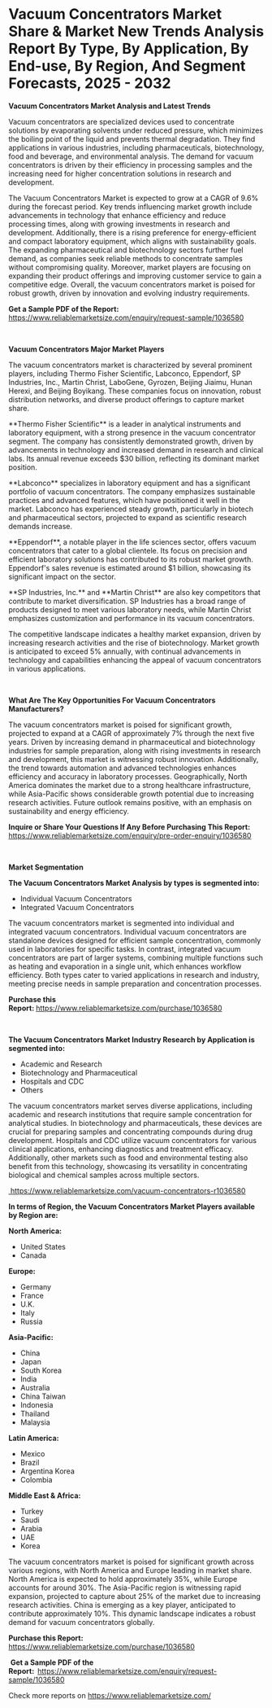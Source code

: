 <p><h1>Vacuum Concentrators Market Share & Market New Trends Analysis Report By Type, By Application, By End-use, By Region, And Segment Forecasts, 2025 - 2032</h1></p><p><strong>Vacuum Concentrators Market Analysis and Latest Trends</strong></p>
<p><p>Vacuum concentrators are specialized devices used to concentrate solutions by evaporating solvents under reduced pressure, which minimizes the boiling point of the liquid and prevents thermal degradation. They find applications in various industries, including pharmaceuticals, biotechnology, food and beverage, and environmental analysis. The demand for vacuum concentrators is driven by their efficiency in processing samples and the increasing need for higher concentration solutions in research and development.</p><p>The Vacuum Concentrators Market is expected to grow at a CAGR of 9.6% during the forecast period. Key trends influencing market growth include advancements in technology that enhance efficiency and reduce processing times, along with growing investments in research and development. Additionally, there is a rising preference for energy-efficient and compact laboratory equipment, which aligns with sustainability goals. The expanding pharmaceutical and biotechnology sectors further fuel demand, as companies seek reliable methods to concentrate samples without compromising quality. Moreover, market players are focusing on expanding their product offerings and improving customer service to gain a competitive edge. Overall, the vacuum concentrators market is poised for robust growth, driven by innovation and evolving industry requirements.</p></p>
<p><strong>Get a Sample PDF of the Report:&nbsp;</strong> <a href="https://www.reliablemarketsize.com/enquiry/request-sample/1036580?utm_campaign=2520&utm_medium=2&utm_source=Github&utm_content=ia&utm_term=10042025&utm_id=vacuum-concentrators">https://www.reliablemarketsize.com/enquiry/request-sample/1036580</a></p>
<p>&nbsp;</p>
<p><strong>Vacuum Concentrators Major Market Players</strong></p>
<p><p>The vacuum concentrators market is characterized by several prominent players, including Thermo Fisher Scientific, Labconco, Eppendorf, SP Industries, Inc., Martin Christ, LaboGene, Gyrozen, Beijing Jiaimu, Hunan Herexi, and Beijing Boyikang. These companies focus on innovation, robust distribution networks, and diverse product offerings to capture market share.</p><p>**Thermo Fisher Scientific** is a leader in analytical instruments and laboratory equipment, with a strong presence in the vacuum concentrator segment. The company has consistently demonstrated growth, driven by advancements in technology and increased demand in research and clinical labs. Its annual revenue exceeds $30 billion, reflecting its dominant market position.</p><p>**Labconco** specializes in laboratory equipment and has a significant portfolio of vacuum concentrators. The company emphasizes sustainable practices and advanced features, which have positioned it well in the market. Labconco has experienced steady growth, particularly in biotech and pharmaceutical sectors, projected to expand as scientific research demands increase.</p><p>**Eppendorf**, a notable player in the life sciences sector, offers vacuum concentrators that cater to a global clientele. Its focus on precision and efficient laboratory solutions has contributed to its robust market growth. Eppendorf's sales revenue is estimated around $1 billion, showcasing its significant impact on the sector.</p><p>**SP Industries, Inc.** and **Martin Christ** are also key competitors that contribute to market diversification. SP Industries has a broad range of products designed to meet various laboratory needs, while Martin Christ emphasizes customization and performance in its vacuum concentrators.</p><p>The competitive landscape indicates a healthy market expansion, driven by increasing research activities and the rise of biotechnology. Market growth is anticipated to exceed 5% annually, with continual advancements in technology and capabilities enhancing the appeal of vacuum concentrators in various applications.</p></p>
<p>&nbsp;</p>
<p><strong>What Are The Key Opportunities For Vacuum Concentrators Manufacturers?</strong></p>
<p><p>The vacuum concentrators market is poised for significant growth, projected to expand at a CAGR of approximately 7% through the next five years. Driven by increasing demand in pharmaceutical and biotechnology industries for sample preparation, along with rising investments in research and development, this market is witnessing robust innovation. Additionally, the trend towards automation and advanced technologies enhances efficiency and accuracy in laboratory processes. Geographically, North America dominates the market due to a strong healthcare infrastructure, while Asia-Pacific shows considerable growth potential due to increasing research activities. Future outlook remains positive, with an emphasis on sustainability and energy efficiency.</p></p>
<p><strong>Inquire or Share Your Questions If Any Before Purchasing This Report:</strong> <a href="https://www.reliablemarketsize.com/enquiry/pre-order-enquiry/1036580?utm_campaign=2520&utm_medium=2&utm_source=Github&utm_content=ia&utm_term=10042025&utm_id=vacuum-concentrators">https://www.reliablemarketsize.com/enquiry/pre-order-enquiry/1036580</a></p>
<p>&nbsp;</p>
<p><strong>Market Segmentation</strong></p>
<p><strong>The Vacuum Concentrators Market Analysis by types is segmented into:</strong></p>
<p><ul><li>Individual Vacuum Concentrators</li><li>Integrated Vacuum Concentrators</li></ul></p>
<p><p>The vacuum concentrators market is segmented into individual and integrated vacuum concentrators. Individual vacuum concentrators are standalone devices designed for efficient sample concentration, commonly used in laboratories for specific tasks. In contrast, integrated vacuum concentrators are part of larger systems, combining multiple functions such as heating and evaporation in a single unit, which enhances workflow efficiency. Both types cater to varied applications in research and industry, meeting precise needs in sample preparation and concentration processes.</p></p>
<p><strong>Purchase this Report:&nbsp;</strong><a href="https://www.reliablemarketsize.com/purchase/1036580?utm_campaign=2520&utm_medium=2&utm_source=Github&utm_content=ia&utm_term=10042025&utm_id=vacuum-concentrators">https://www.reliablemarketsize.com/purchase/1036580</a></p>
<p>&nbsp;</p>
<p><strong>The Vacuum Concentrators Market Industry Research by Application is segmented into:</strong></p>
<p><ul><li>Academic and Research</li><li>Biotechnology and Pharmaceutical</li><li>Hospitals and CDC</li><li>Others</li></ul></p>
<p><p>The vacuum concentrators market serves diverse applications, including academic and research institutions that require sample concentration for analytical studies. In biotechnology and pharmaceuticals, these devices are crucial for preparing samples and concentrating compounds during drug development. Hospitals and CDC utilize vacuum concentrators for various clinical applications, enhancing diagnostics and treatment efficacy. Additionally, other markets such as food and environmental testing also benefit from this technology, showcasing its versatility in concentrating biological and chemical samples across multiple sectors.</p></p>
<p><a href="https://www.reliablemarketsize.com/vacuum-concentrators-r1036580?utm_campaign=2520&utm_medium=2&utm_source=Github&utm_content=ia&utm_term=10042025&utm_id=vacuum-concentrators">&nbsp;https://www.reliablemarketsize.com/vacuum-concentrators-r1036580</a></p>
<p><strong>In terms of Region, the Vacuum Concentrators Market Players available by Region are:</strong></p>
<p>
    <p> <strong> North America: </strong>
        <ul>
            <li>United States</li>
            <li>Canada</li>
        </ul>
        </p> 
    <p> <strong> Europe: </strong>
        <ul>
            <li>Germany</li>
            <li>France</li>
            <li>U.K.</li>
            <li>Italy</li>
            <li>Russia</li>
        </ul>
        </p> 
    <p> <strong> Asia-Pacific: </strong>
        <ul>
            <li>China</li>
            <li>Japan</li>
            <li>South Korea</li>
            <li>India</li>
            <li>Australia</li>
            <li>China Taiwan</li>
            <li>Indonesia</li>
            <li>Thailand</li>
            <li>Malaysia</li>
        </ul>
        </p> 
    <p> <strong> Latin America: </strong>
        <ul>
            <li>Mexico</li>
            <li>Brazil</li>
            <li>Argentina Korea</li>
            <li>Colombia</li>
        </ul>
        </p> 
    <p> <strong> Middle East & Africa: </strong>
        <ul>
            <li>Turkey</li>
            <li>Saudi</li>
            <li>Arabia</li>
            <li>UAE</li>
            <li>Korea</li>
        </ul>
    </p>
    </p>
<p><p>The vacuum concentrators market is poised for significant growth across various regions, with North America and Europe leading in market share. North America is expected to hold approximately 35%, while Europe accounts for around 30%. The Asia-Pacific region is witnessing rapid expansion, projected to capture about 25% of the market due to increasing research activities. China is emerging as a key player, anticipated to contribute approximately 10%. This dynamic landscape indicates a robust demand for vacuum concentrators globally.</p></p>
<p><strong>Purchase this Report: </strong><a href="https://www.reliablemarketsize.com/purchase/1036580?utm_campaign=2520&utm_medium=2&utm_source=Github&utm_content=ia&utm_term=10042025&utm_id=vacuum-concentrators">https://www.reliablemarketsize.com/purchase/1036580</a></p>
<p>&nbsp;<strong>Get a Sample PDF of the Report:&nbsp;&nbsp;</strong><a href="https://www.reliablemarketsize.com/enquiry/request-sample/1036580?utm_campaign=2520&utm_medium=2&utm_source=Github&utm_content=ia&utm_term=10042025&utm_id=vacuum-concentrators">https://www.reliablemarketsize.com/enquiry/request-sample/1036580</a></p>
<p><strong></strong></p>
<p>Check more reports on <a href="https://www.reliablemarketsize.com/?utm_campaign=2520&utm_medium=2&utm_source=Github&utm_content=ia&utm_term=10042025&utm_id=vacuum-concentrators">https://www.reliablemarketsize.com/</a></p>